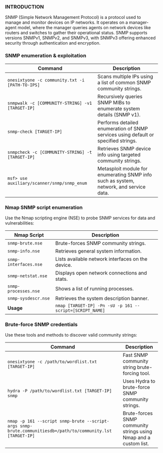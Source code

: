 ### **INTRODUCTION**

SNMP (Simple Network Management Protocol) is a protocol used to manage and monitor devices on IP networks. It operates on a manager-agent model, where the manager queries agents on network devices like routers and switches to gather their operational status. SNMP supports versions SNMPv1, SNMPv2, and SNMPv3, with SNMPv3 offering enhanced security through authentication and encryption.


### **SNMP enumeration & exploitation**

| Command | Description |
|---------|-------------|
| `onesixtyone -c community.txt -i [PATH-TO-IPS]` | Scans multiple IPs using a list of common SNMP community strings. |
| `snmpwalk -c [COMMUNITY-STRING] -v1 [TARGET-IP]` | Recursively queries SNMP MIBs to enumerate system details (SNMP v1). |
| `snmp-check [TARGET-IP]` | Performs detailed enumeration of SNMP services using default or specified strings. |
| `snmpcheck -c [COMMUNITY-STRING] -t [TARGET-IP]` | Retrieves SNMP device info using targeted community strings. |
| `msf> use auxiliary/scanner/snmp/snmp_enum` | Metasploit module for enumerating SNMP info such as system, network, and service data. |


### **Nmap SNMP script enumeration**

Use the Nmap scripting engine (NSE) to probe SNMP services for data and vulnerabilities:

| Nmap Script | Description |
|-------------|-------------|
| `snmp-brute.nse` | Brute-forces SNMP community strings. |
| `snmp-info.nse` | Retrieves general system information. |
| `snmp-interfaces.nse` | Lists available network interfaces on the device. |
| `snmp-netstat.nse` | Displays open network connections and stats. |
| `snmp-processes.nse` | Shows a list of running processes. |
| `snmp-sysdescr.nse` | Retrieves the system description banner. |
| **Usage** | `nmap [TARGET-IP] -Pn -sU -p 161 --script=[SCRIPT_NAME]` |


### **Brute-force SNMP credentials**

Use these tools and methods to discover valid community strings:

| Command | Description |
|---------|-------------|
| `onesixtyone -c /path/to/wordlist.txt [TARGET-IP]` | Fast SNMP community string brute-forcing tool. |
| `hydra -P /path/to/wordlist.txt [TARGET-IP] snmp` | Uses Hydra to brute-force SNMP community strings. |
| `nmap -p 161 --script snmp-brute --script-args snmp-brute.communitiesdb=/path/to/community.lst [TARGET-IP]` | Brute-forces SNMP community strings using Nmap and a custom list. |
